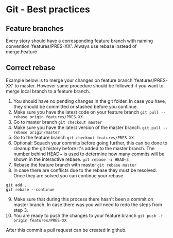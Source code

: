 # Git - Best practices

## Feature branches
Every story should have a corresponding feature branch with naming convention 'features/PRES-XX'. 
Always use rebase instead of merge.Feature


## Correct rebase
Example below is to merge your changes on feature branch 'features/PRES-XX' to master. However same procedure should be followed if you want to merge local branch to a feature branch.

1. You should have no pending changes in the git folder. In case you have, they should be committed or stashed before you continue.
2. Make sure you have the latest code on your feature branch
`git pull --rebase origin features/PRES-XX`
3. Go to master branch
`git checkout master`
4. Make sure you have the latest version of the master branch.
`git pull --rebase origin/master`
5. Go to the feature branch
`git checkout features/PRES-XX`
6. Optional: Squach your commits before going further, this can be done to cleanup the git history before it's added to the master branch. The number behind HEAD~ is used to determine how many commits will be shown in the interactive rebase.
`git rebase -i HEAD~3` 
7. Rebase the feature branch with master
`git rebase master`
8. In case there are conflicts due to the rebase they must be resolved. Once they are solved you can continue your rebase
```
git add .
git rebase --continue
```
9. Make sure that during this process there hasn't been a commit on master branch. In case there was you will need to redo the steps from step 3.
10. You are ready to push the changes to your feature branch
`git push -f origin features/PRES-XX`

After this commit a pull request can be created in github.